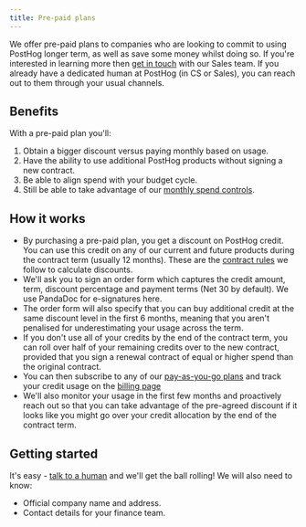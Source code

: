 ```yaml
---
title: Pre-paid plans
---
```


We offer pre-paid plans to companies who are looking to commit to using PostHog longer term, as well as save some money whilst doing so. If you're interested in learning more then [get in touch](/talk-to-a-human) with our Sales team. If you already have a dedicated human at PostHog (in CS or Sales), you can reach out to them through your usual channels.

## Benefits

With a pre-paid plan you'll:

1. Obtain a bigger discount versus paying monthly based on usage.
2. Have the ability to use additional PostHog products without signing a new contract.
3. Be able to align spend with your budget cycle.
4. Still be able to take advantage of our [monthly spend controls](/docs/billing/estimating-usage-costs).

## How it works

* By purchasing a pre-paid plan, you get a discount on PostHog credit.  You can use this credit on any of our current and future products during the contract term (usually 12 months). These are the [contract rules](/handbook/growth/sales/contract-rules#discounts) we follow to calculate discounts.
* We'll ask you to sign an order form which captures the credit amount, term, discount percentage and payment terms (Net 30 by default). We use PandaDoc for e-signatures here.
* The order form will also specify that you can buy additional credit at the same discount level in the first 6 months, meaning that you aren't penalised for underestimating your usage across the term.
* If you don't use all of your credits by the end of the contract term, you can roll over half of your remaining credits over to the new contract, provided that you sign a renewal contract of equal or higher spend than the original contract.
* You can then subscribe to any of our [pay-as-you-go plans](/pricing) and track your credit usage on the [billing page](https://app.posthog.com/organization/billing)
* We'll also monitor your usage in the first few months and proactively reach out so that you can take advantage of the pre-agreed discount if it looks like you might go over your credit allocation by the end of the contract term.

## Getting started

It's easy - [talk to a human](/talk-to-a-human) and we'll get the ball rolling!  We will also need to know:

* Official company name and address.
* Contact details for your finance team.